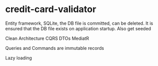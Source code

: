 # credit-card-validator

Entity framework, SQLite, the DB file is committed, can be deleted. It is ensured that the DB file exists on application startup. Also get seeded

Clean Architecture
CQRS
DTOs
MediatR

Queries and Commands are immutable records

Lazy loading

